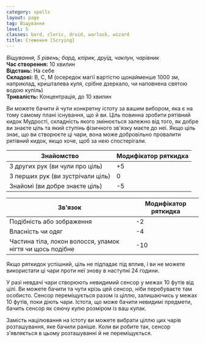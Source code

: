 ```yaml
---
category: spells
layout: page
tag: Віщування
level: 5
classes: bard, cleric, druid, warlock, wizard
title: Стеження [Scrying]
---
```


_Віщування, 5 рівень; бард, клірик, друїд, чаклун, чарівник_   
**Час створення:** 10 хвилин    
**Відстань:** На себе    
**Складові:** В, С, М (осередок магії вартістю щонайменше 1000 зм, наприклад, кришталева куля, срібне дзеркало, чи наповнена святою водою купіль)    
**Тривалість:** Концентрація, до 10 хвилин   

Ви можете бачити й чути конкретну істоту за вашим вибором, яка є на тому самому плані існування, що й ви. Ціль повинна зробити рятівний кидок Мудрості, складність якого змінюється залежно від того, як добре ви знаєте ціль та який ступінь фізичного зв'язку маєте до неї. Якщо ціль знає, що ви створюєте ці чари, вона може добровільно провалити рятівний кидок, якщо хоче, щоб за нею спостерігали.  

| Знайомство                                                | Модифікатор ряткидка |
| --------------------------------------------------------- | -------------------- |
| З других рук (ви чули про ціль)                           | +5                   |
| З перших рук (ви зустрічали ціль)                         | 0                    |
| Знайомі (ви добре знаєте ціль)                            | -5                   |


| Зв'язок                                                   | Модифікатор ряткидка |
| ---------------------------------------------------       | ---------------      |
| Подібність або зображення                                 | -2                   |
| Власність чи одяг                                         | -4                   |
| Частина тіла, локон волосся, уламок нігтя чи щось подібне | -10                  |

Якщо ряткидок успішний, ціль не підпадає під вплив, і ви не можете використати ці чари проти неї знову в наступні 24 години.  
    
У разі невдачі чари створюють невидимий сенсор у межах 10 футів від цілі. Ви можете бачити та чути крізь цей сенсор, ніби перебуваєте там особисто. Сенсор переміщується разом із ціллю, залишаючись у межах 10 футів, поки діють чари. Істота, що може бачити невидимі предмети, бачить сенсор як cяючу кулю розміром із ваш кулак.    

Замість націлювання на істоту ви можете вибрати ціллю цих чарів розташування, яке бачили раніше. Коли ви робите так, сенсор з'являється в цьому розташуванні й не переміщується. 
